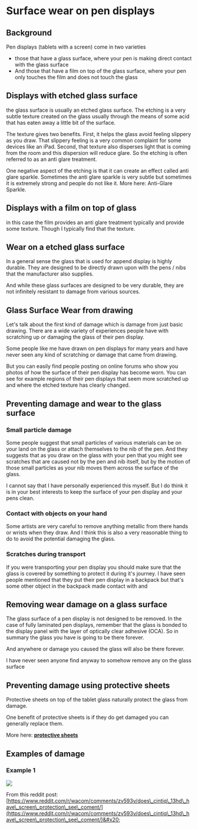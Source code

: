 # Surface wear on pen displays

## Background

Pen displays (tablets with a screen) come in two varieties

* those that have a glass surface, where your pen is making direct contact with the glass surface
* And those that have a film on top of the glass surface, where your pen only touches the film and does not touch the glass

## Displays with etched glass surface

the glass surface is usually an etched glass surface. The etching is a very subtle texture created on the glass usually through the means of some acid that has eaten away a little bit of the surface.

The texture gives two benefits. First, it helps the glass avoid feeling slippery as you draw. That slippery feeling is a very common complaint for some devices like an iPad. Second, that texture also disperses light that is coming from the room and this dispersion will reduce glare. So the etching is often referred to as an anti glare treatment.

One negative aspect of the etching is that it can create an effect called anti glare sparkle. Sometimes the anti glare sparkle is very subtle but sometimes it is extremely strong and people do not like it. More here: Anti-Glare Sparkle.

## Displays with a film on top of glass

in this case the film provides an anti glare treatment typically and provide some texture. Though I typically find that the texture.

## Wear on a etched glass surface

In a general sense the glass that is used for append display is highly durable. They are designed to be directly drawn upon with the pens / nibs that the manufacturer also supplies.

And while these glass surfaces are designed to be very durable, they are not infinitely resistant to damage from various sources.

## Glass Surface Wear from drawing

Let's talk about the first kind of damage which is damage from just basic drawing. There are a wide variety of experiences people have with scratching up or damaging the glass of their pen display.

Some people like me have drawn on pen displays for many years and have never seen any kind of scratching or damage that came from drawing.

But you can easily find people posting on online forums who show you photos of how the surface of their pen display has become worn. You can see for example regions of their pen displays that seem more scratched up and where the etched texture has clearly changed.

## Preventing damage and wear to the glass surface

### Small particle damage

Some people suggest that small particles of various materials can be on your land on the glass or attach themselves to the nib of the pen. And they suggests that as you draw on the glass with your pen that you might see scratches that are caused not by the pen and nib itself, but by the motion of those small particles as your nib moves them across the surface of the glass.

I cannot say that I have personally experienced this myself. But I do think it is in your best interests to keep the surface of your pen display and your pens clean.

### Contact with objects on your hand

Some artists are very careful to remove anything metallic from there hands or wrists when they draw. And I think this is also a very reasonable thing to do to avoid the potential damaging the glass.

### Scratches during transport

If you were transporting your pen display you should make sure that the glass is covered by something to protect it during it's journey. I have seen people mentioned that they put their pen display in a backpack but that's some other object in the backpack made contact with and

## Removing wear damage on a glass surface

The glass surface of a pen display is not designed to be removed. In the case of fully laminated pen displays, remember that the glass is bonded to the display panel with the layer of optically clear adhesive (OCA). So in summary the glass you have is going to be there forever.

And anywhere or damage you caused the glass will also be there forever.

I have never seen anyone find anyway to somehow remove any on the glass surface

## Preventing damage using protective sheets

Protective sheets on top of the tablet glass naturally protect the glass from damage.

One benefit of protective sheets is if they do get damaged you can generally replace them.

More here: [**protective sheets**](../../accessories/protective-sheets/)

## Examples of damage

### Example 1

![](../../.gitbook/assets/20qku3ezm38a1.jpg)

From this reddit post:[https://www.reddit.com/r/wacom/comments/zv593v/does\_cintiq\_13hd\_have\_screen\_protection\_see\_coment/](https://www.reddit.com/r/wacom/comments/zv593v/does\_cintiq\_13hd\_have\_screen\_protection\_see\_coment/)&#x20;

&#x20;
